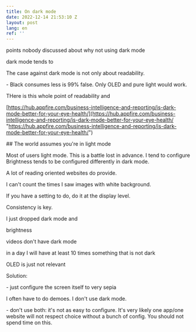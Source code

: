 ```yaml
---
title: On dark mode
date: 2022-12-14 21:53:10 Z
layout: post
lang: en
ref: ''
---
```


points nobody discussed about why not using dark mode

dark mode tends to 

The case against dark mode is not only about readability.

\- Black consumes less is 99% false. Only OLED and pure light would work.

THere is this whole point of readability and 

[https://hub.appfire.com/business-intelligence-and-reporting/is-dark-mode-better-for-your-eye-health/](https://hub.appfire.com/business-intelligence-and-reporting/is-dark-mode-better-for-your-eye-health/ "https://hub.appfire.com/business-intelligence-and-reporting/is-dark-mode-better-for-your-eye-health/")

\## The world assumes you're in light mode

Most of users light mode. This is a battle lost in advance. I tend to configure Brightness tends to be configured differently in dark mode.

A lot of reading oriented websites do provide. 

I can't count the times I saw images with white background. 

If you have a setting to do, do it at the display level.

Consistency is key.

I just dropped dark mode and 

brightness

videos don't have dark mode

in a day I will have at least 10 times something that is not dark  

OLED is just not relevant

Solution:

\- just configure the screen itself to very sepia 

I often have to do demoes. I don't use dark mode.  

\- don't use both: it's not as easy to configure. It's very likely one app/one website will not respect choice without a bunch of config. You should not spend time on this.